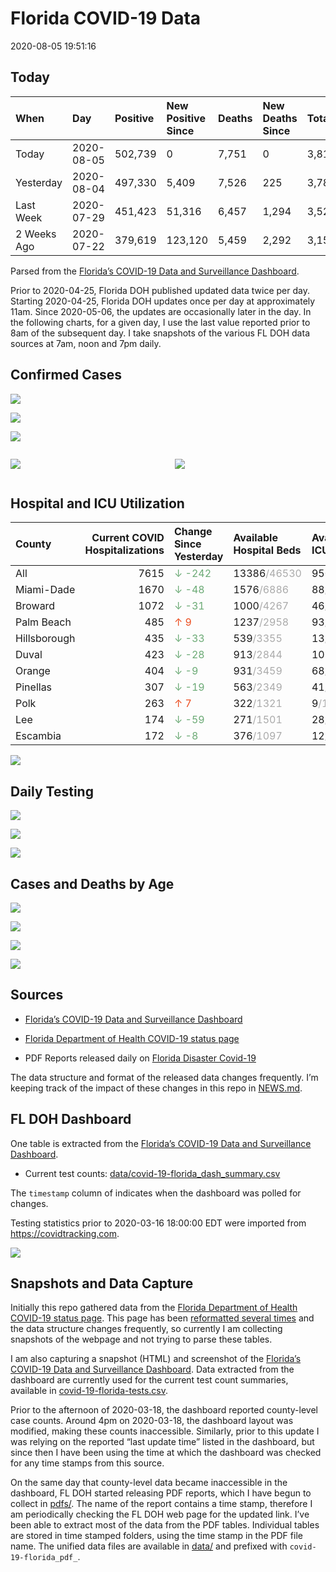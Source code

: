 Florida COVID-19 Data
================
2020-08-05 19:51:16

## Today

| When        | Day        | Positive | New Positive Since | Deaths | New Deaths Since | Total     |
| :---------- | :--------- | :------- | :----------------- | :----- | :--------------- | :-------- |
| Today       | 2020-08-05 | 502,739  | 0                  | 7,751  | 0                | 3,814,884 |
| Yesterday   | 2020-08-04 | 497,330  | 5,409              | 7,526  | 225              | 3,784,458 |
| Last Week   | 2020-07-29 | 451,423  | 51,316             | 6,457  | 1,294            | 3,526,765 |
| 2 Weeks Ago | 2020-07-22 | 379,619  | 123,120            | 5,459  | 2,292            | 3,154,711 |

Parsed from the [Florida’s COVID-19 Data and Surveillance
Dashboard](https://fdoh.maps.arcgis.com/apps/opsdashboard/index.html#/8d0de33f260d444c852a615dc7837c86).

Prior to 2020-04-25, Florida DOH published updated data twice per day.
Starting 2020-04-25, Florida DOH updates once per day at approximately
11am. Since 2020-05-06, the updates are occasionally later in the day.
In the following charts, for a given day, I use the last value reported
prior to 8am of the subsequent day. I take snapshots of the various FL
DOH data sources at 7am, noon and 7pm daily.

## Confirmed Cases

![](plots/covid-19-florida-daily-test-changes.png)

![](plots/covid-19-florida-deaths-by-day.png)

![](plots/covid-19-florida-county-top-6.png)

<div class="columns">

<div class="column is-full-mobile">

![](plots/covid-19-florida-testing.png)

</div>

<div class="column is-full-mobile">

![](plots/covid-19-florida-total-positive.png)

</div>

</div>

## Hospital and ICU Utilization

| County       | Current COVID Hospitalizations | Change Since Yesterday                     | Available Hospital Beds                      | Available ICU Beds                        |
| :----------- | -----------------------------: | :----------------------------------------- | :------------------------------------------- | :---------------------------------------- |
| All          |                           7615 | <span style="color: #6BAA75">↓ -242</span> | 13386<span style="color: #aaa">/46530</span> | 950<span style="color: #aaa">/5203</span> |
| Miami-Dade   |                           1670 | <span style="color: #6BAA75">↓ -48</span>  | 1576<span style="color: #aaa">/6886</span>   | 88<span style="color: #aaa">/898</span>   |
| Broward      |                           1072 | <span style="color: #6BAA75">↓ -31</span>  | 1000<span style="color: #aaa">/4267</span>   | 46<span style="color: #aaa">/474</span>   |
| Palm Beach   |                            485 | <span style="color: #EC4E20">↑ 9</span>    | 1237<span style="color: #aaa">/2958</span>   | 93<span style="color: #aaa">/322</span>   |
| Hillsborough |                            435 | <span style="color: #6BAA75">↓ -33</span>  | 539<span style="color: #aaa">/3355</span>    | 13<span style="color: #aaa">/377</span>   |
| Duval        |                            423 | <span style="color: #6BAA75">↓ -28</span>  | 913<span style="color: #aaa">/2844</span>    | 101<span style="color: #aaa">/340</span>  |
| Orange       |                            404 | <span style="color: #6BAA75">↓ -9</span>   | 931<span style="color: #aaa">/3459</span>    | 68<span style="color: #aaa">/304</span>   |
| Pinellas     |                            307 | <span style="color: #6BAA75">↓ -19</span>  | 563<span style="color: #aaa">/2349</span>    | 41<span style="color: #aaa">/245</span>   |
| Polk         |                            263 | <span style="color: #EC4E20">↑ 7</span>    | 322<span style="color: #aaa">/1321</span>    | 9<span style="color: #aaa">/147</span>    |
| Lee          |                            174 | <span style="color: #6BAA75">↓ -59</span>  | 271<span style="color: #aaa">/1501</span>    | 28<span style="color: #aaa">/113</span>   |
| Escambia     |                            172 | <span style="color: #6BAA75">↓ -8</span>   | 376<span style="color: #aaa">/1097</span>    | 12<span style="color: #aaa">/135</span>   |

![](plots/covid-19-florida-icu-usage.png)

## Daily Testing

![](plots/covid-19-florida-tests-per-case.png)

<!-- ![](plots/covid-19-florida-change-new-cases.png) -->

![](plots/covid-19-florida-tests-percent-positive.png)

![](plots/covid-19-florida-test-and-case-growth.png)

## Cases and Deaths by Age

![](plots/covid-19-florida-weekly-events-by-age.png)

![](plots/covid-19-florida-age.png)

![](plots/covid-19-florida-age-deaths.png)

![](plots/covid-19-florida-age-sex.png)

## Sources

  - [Florida’s COVID-19 Data and Surveillance
    Dashboard](https://fdoh.maps.arcgis.com/apps/opsdashboard/index.html#/8d0de33f260d444c852a615dc7837c86)

  - [Florida Department of Health COVID-19 status
    page](http://www.floridahealth.gov/diseases-and-conditions/COVID-19/)

  - PDF Reports released daily on [Florida Disaster
    Covid-19](http://www.floridahealth.gov/diseases-and-conditions/COVID-19/)

The data structure and format of the released data changes frequently.
I’m keeping track of the impact of these changes in this repo in
[NEWS.md](NEWS.md).

## FL DOH Dashboard

One table is extracted from the [Florida’s COVID-19 Data and
Surveillance
Dashboard](https://fdoh.maps.arcgis.com/apps/opsdashboard/index.html#/8d0de33f260d444c852a615dc7837c86).

  - Current test counts:
    [data/covid-19-florida\_dash\_summary.csv](data/covid-19-florida_dash_summary.csv)

The `timestamp` column of indicates when the dashboard was polled for
changes.

Testing statistics prior to 2020-03-16 18:00:00 EDT were imported from
<https://covidtracking.com>.

![](screenshots/fodh_maps_arcgis_com__apps__opsdashboard.png)

## Snapshots and Data Capture

Initially this repo gathered data from the [Florida Department of Health
COVID-19 status
page](http://www.floridahealth.gov/diseases-and-conditions/COVID-19/).
This page has been [reformatted several
times](screenshots/floridahealth_gov__diseases-and-conditions__COVID-19.png)
and the data structure changes frequently, so currently I am collecting
snapshots of the webpage and not trying to parse these tables.

I am also capturing a snapshot (HTML) and screenshot of the [Florida’s
COVID-19 Data and Surveillance
Dashboard](https://fdoh.maps.arcgis.com/apps/opsdashboard/index.html#/8d0de33f260d444c852a615dc7837c86).
Data extracted from the dashboard are currently used for the current
test count summaries, available in
[covid-19-florida-tests.csv](covid-19-florida-tests.csv).

Prior to the afternoon of 2020-03-18, the dashboard reported
county-level case counts. Around 4pm on 2020-03-18, the dashboard layout
was modified, making these counts inaccessible. Similarly, prior to this
update I was relying on the reported “last update time” listed in the
dashboard, but since then I have been using the time at which the
dashboard was checked for any time stamps from this source.

On the same day that county-level data became inaccessible in the
dashboard, FL DOH started releasing PDF reports, which I have begun to
collect in [pdfs/](pdfs/). The name of the report contains a time stamp,
therefore I am periodically checking the FL DOH web page for the updated
link. I’ve been able to extract most of the data from the PDF tables.
Individual tables are stored in time stamped folders, using the time
stamp in the PDF file name. The unified data files are available in
[data/](data/) and prefixed with `covid-19-florida_pdf_`.
